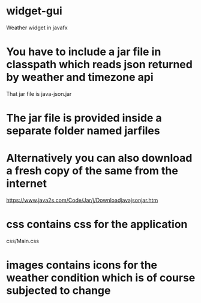 # widget-gui
Weather widget in javafx

# You have to include a jar file in classpath which reads json returned by weather and timezone api
That jar file is java-json.jar

# The jar file is provided inside a separate folder named jarfiles

# Alternatively you can also download a fresh copy of the same from the internet
https://www.java2s.com/Code/Jar/j/Downloadjavajsonjar.htm

# css contains css for the application
css/Main.css

# images contains icons for the weather condition which is of course subjected to change
